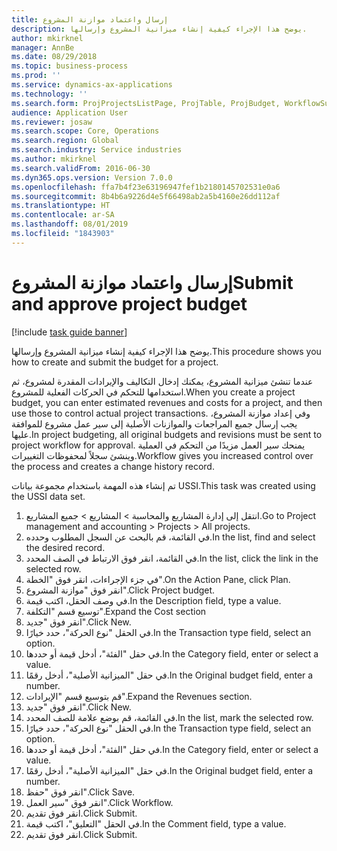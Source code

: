 ```yaml
---
title: إرسال واعتماد موازنة المشروع
description: يوضح هذا الإجراء كيفية إنشاء ميزانية المشروع وإرسالها.
author: mkirknel
manager: AnnBe
ms.date: 08/29/2018
ms.topic: business-process
ms.prod: ''
ms.service: dynamics-ax-applications
ms.technology: ''
ms.search.form: ProjProjectsListPage, ProjTable, ProjBudget, WorkflowSubmitDialog
audience: Application User
ms.reviewer: josaw
ms.search.scope: Core, Operations
ms.search.region: Global
ms.search.industry: Service industries
ms.author: mkirknel
ms.search.validFrom: 2016-06-30
ms.dyn365.ops.version: Version 7.0.0
ms.openlocfilehash: ffa7b4f23e63196947fef1b2180145702531e0a6
ms.sourcegitcommit: 8b4b6a9226d4e5f66498ab2a5b4160e26dd112af
ms.translationtype: HT
ms.contentlocale: ar-SA
ms.lasthandoff: 08/01/2019
ms.locfileid: "1843903"
---
```

# <a name="submit-and-approve-project-budget"></a><span data-ttu-id="e0ae8-103">إرسال واعتماد موازنة المشروع</span><span class="sxs-lookup"><span data-stu-id="e0ae8-103">Submit and approve project budget</span></span>

[!include [task guide banner](../../includes/task-guide-banner.md)]

<span data-ttu-id="e0ae8-104">يوضح هذا الإجراء كيفية إنشاء ميزانية المشروع وإرسالها.</span><span class="sxs-lookup"><span data-stu-id="e0ae8-104">This procedure shows you how to create and submit the budget for a project.</span></span> 

<span data-ttu-id="e0ae8-105">عندما تنشئ ميزانية المشروع، يمكنك إدخال التكاليف والإيرادات المقدرة لمشروع، ثم استخدامها للتحكم في الحركات الفعلية للمشروع.</span><span class="sxs-lookup"><span data-stu-id="e0ae8-105">When you create a project budget, you can enter estimated revenues and costs for a project, and then use those to control actual project transactions.</span></span> <span data-ttu-id="e0ae8-106">وفي إعداد موازنة المشروع، يجب إرسال جميع المراجعات والموازنات الأصلية إلى سير عمل مشروع للموافقة عليها.</span><span class="sxs-lookup"><span data-stu-id="e0ae8-106">In project budgeting, all original budgets and revisions must be sent to project workflow for approval.</span></span> <span data-ttu-id="e0ae8-107">يمنحك سير العمل مزيدًا من التحكم في العملية وينشئ سجلاً لمحفوظات التغييرات.</span><span class="sxs-lookup"><span data-stu-id="e0ae8-107">Workflow gives you increased control over the process and creates a change history record.</span></span>

<span data-ttu-id="e0ae8-108">تم إنشاء هذه المهمة باستخدام مجموعة بيانات USSI.</span><span class="sxs-lookup"><span data-stu-id="e0ae8-108">This task was created using the USSI data set.</span></span>

1. <span data-ttu-id="e0ae8-109">انتقل إلى إدارة المشاريع والمحاسبة > المشاريع > جميع المشاريع.</span><span class="sxs-lookup"><span data-stu-id="e0ae8-109">Go to Project management and accounting > Projects > All projects.</span></span>
2. <span data-ttu-id="e0ae8-110">في القائمة، قم بالبحث عن السجل المطلوب وحدده.</span><span class="sxs-lookup"><span data-stu-id="e0ae8-110">In the list, find and select the desired record.</span></span>
3. <span data-ttu-id="e0ae8-111">في القائمة، انقر فوق الارتباط في الصف المحدد.</span><span class="sxs-lookup"><span data-stu-id="e0ae8-111">In the list, click the link in the selected row.</span></span>
4. <span data-ttu-id="e0ae8-112">في جزء الإجراءات، انقر فوق "الخطة".</span><span class="sxs-lookup"><span data-stu-id="e0ae8-112">On the Action Pane, click Plan.</span></span>
5. <span data-ttu-id="e0ae8-113">انقر فوق "موازنة المشروع".</span><span class="sxs-lookup"><span data-stu-id="e0ae8-113">Click Project budget.</span></span>
6. <span data-ttu-id="e0ae8-114">في وصف الحقل، اكتب قيمة.</span><span class="sxs-lookup"><span data-stu-id="e0ae8-114">In the Description field, type a value.</span></span>
7. <span data-ttu-id="e0ae8-115">توسيع قسم "التكلفة".</span><span class="sxs-lookup"><span data-stu-id="e0ae8-115">Expand the Cost section</span></span>
8. <span data-ttu-id="e0ae8-116">انقر فوق "جديد".</span><span class="sxs-lookup"><span data-stu-id="e0ae8-116">Click New.</span></span>
9. <span data-ttu-id="e0ae8-117">في الحقل "نوع الحركة"، حدد خيارًا.</span><span class="sxs-lookup"><span data-stu-id="e0ae8-117">In the Transaction type field, select an option.</span></span>
10. <span data-ttu-id="e0ae8-118">في حقل "الفئة"، أدخل قيمة أو حددها.</span><span class="sxs-lookup"><span data-stu-id="e0ae8-118">In the Category field, enter or select a value.</span></span>
11. <span data-ttu-id="e0ae8-119">في حقل "الميزانية الأصلية"، أدخل رقمًا.</span><span class="sxs-lookup"><span data-stu-id="e0ae8-119">In the Original budget field, enter a number.</span></span>
12. <span data-ttu-id="e0ae8-120">قم بتوسيع قسم "الإيرادات‬".</span><span class="sxs-lookup"><span data-stu-id="e0ae8-120">Expand the Revenues section.</span></span>
13. <span data-ttu-id="e0ae8-121">انقر فوق "جديد".</span><span class="sxs-lookup"><span data-stu-id="e0ae8-121">Click New.</span></span>
14. <span data-ttu-id="e0ae8-122">في القائمة، قم بوضع علامة للصف المحدد.</span><span class="sxs-lookup"><span data-stu-id="e0ae8-122">In the list, mark the selected row.</span></span>
15. <span data-ttu-id="e0ae8-123">في الحقل "نوع الحركة"، حدد خيارًا.</span><span class="sxs-lookup"><span data-stu-id="e0ae8-123">In the Transaction type field, select an option.</span></span>
16. <span data-ttu-id="e0ae8-124">في حقل "الفئة"، أدخل قيمة أو حددها.</span><span class="sxs-lookup"><span data-stu-id="e0ae8-124">In the Category field, enter or select a value.</span></span>
17. <span data-ttu-id="e0ae8-125">في حقل "الميزانية الأصلية"، أدخل رقمًا.</span><span class="sxs-lookup"><span data-stu-id="e0ae8-125">In the Original budget field, enter a number.</span></span>
18. <span data-ttu-id="e0ae8-126">انقر فوق "حفظ".</span><span class="sxs-lookup"><span data-stu-id="e0ae8-126">Click Save.</span></span>
19. <span data-ttu-id="e0ae8-127">انقر فوق "سير العمل".</span><span class="sxs-lookup"><span data-stu-id="e0ae8-127">Click Workflow.</span></span>
20. <span data-ttu-id="e0ae8-128">انقر فوق تقديم.</span><span class="sxs-lookup"><span data-stu-id="e0ae8-128">Click Submit.</span></span>
21. <span data-ttu-id="e0ae8-129">في الحقل "التعليق"، اكتب قيمة.</span><span class="sxs-lookup"><span data-stu-id="e0ae8-129">In the Comment field, type a value.</span></span>
22. <span data-ttu-id="e0ae8-130">انقر فوق تقديم.</span><span class="sxs-lookup"><span data-stu-id="e0ae8-130">Click Submit.</span></span>

